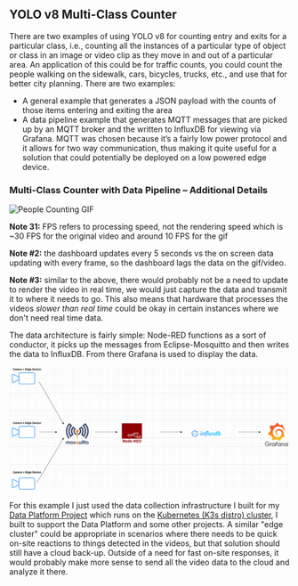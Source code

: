 ## YOLO v8 Multi-Class Counter

There are two examples of using YOLO v8 for counting entry and exits for a particular class, i.e., counting all the instances of a particular type of object or class in an image or video clip as they move in and out of a particular area. An application of this could be for traffic counts, you could count the people walking on the sidewalk, cars, bicycles, trucks, etc., and use that for better city planning.
There are two examples:

* A general example that generates a JSON payload with the counts of those items entering and exiting the area
* A data pipeline example that generates MQTT messages that are picked up by an MQTT broker and the written to InfluxDB for viewing via Grafana. MQTT was chosen because it’s a fairly low power protocol and it allows for two way communication, thus making it quite useful for a solution that could potentially be deployed on a low powered edge device.

### Multi-Class Counter with Data Pipeline – Additional Details

![People Counting GIF](../images/multi_count_dashboard_v2.gif)

**Note 31:** FPS refers to processing speed, not the rendering speed which is ~30 FPS for the original video and around 10 FPS for the gif

**Note #2:** the dashboard updates every 5 seconds vs the on screen data updating with every frame, so the dashboard lags the data on the gif/video.

**Note #3:** similar to the above, there would probably not be a need to update to render the video in real time, we would just capture the data and transmit it to where it needs to go. This also means that hardware that processes the videos *slower than real time* could be okay in certain instances where we don't need real time data.


The data architecture is fairly simple: Node-RED functions as a sort of conductor, it picks up the messages from Eclipse-Mosquitto and then writes the data to InfluxDB. From there Grafana is used to display the data. 

![Data Ingestion Architecture](../images/data_ingestion_pipeline.png)

For this example I just used the data collection infrastructure I built for my [Data Platform Project](https://github.com/MarkhamLee/finance-productivity-iot-informational-weather-dashboard) which runs on the [Kubernetes (K3s distro) cluster](https://github.com/MarkhamLee/kubernetes-k3s-data-and-IoT-platform), I built to support the Data Platform and some other projects. A similar "edge cluster" could be appropriate in scenarios where there needs to be quick on-site reactions to things detected in the videos, but that solution should still have a cloud back-up. Outside of a need for fast on-site responses, it would probably make more sense to send all the video data to the cloud and analyze it there.